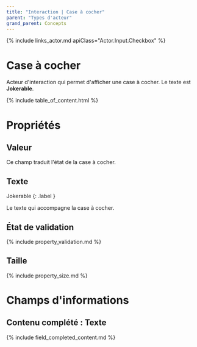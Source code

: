 ```yaml
---
title: "Interaction | Case à cocher"
parent: "Types d'acteur"
grand_parent: Concepts
---
```


{% include links_actor.md apiClass="Actor.Input.Checkbox" %}

# Case à cocher

Acteur d'interaction qui permet d'afficher une case à cocher. Le texte est **Jokerable**.

{% include table_of_content.html %}

# Propriétés

## Valeur

Ce champ traduit l'état de la case à cocher.

## Texte

Jokerable
{: .label }

Le texte qui accompagne la case à cocher.

## État de validation

{% include property_validation.md %}

## Taille

{% include property_size.md %}


# Champs d'informations

## Contenu complété : Texte

{% include field_completed_content.md %}
